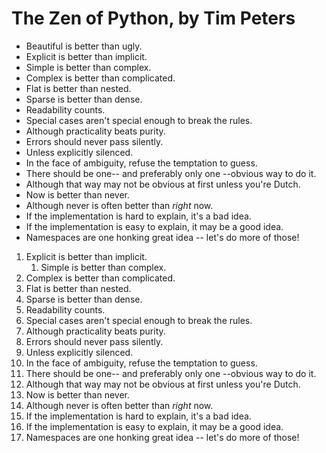 # The Zen of Python, by Tim Peters

- Beautiful is better than ugly.
- Explicit is better than implicit.
- Simple is better than complex.
- Complex is better than complicated.
- Flat is better than nested.
- Sparse is better than dense.
- Readability counts.
- Special cases aren't special enough to break the rules.
- Although practicality beats purity.
- Errors should never pass silently.
- Unless explicitly silenced.
- In the face of ambiguity, refuse the temptation to guess.
- There should be one-- and preferably only one --obvious way to do it.
- Although that way may not be obvious at first unless you're Dutch.
- Now is better than never.
- Although never is often better than *right* now.
- If the implementation is hard to explain, it's a bad idea.
- If the implementation is easy to explain, it may be a good idea.
- Namespaces are one honking great idea -- let's do more of those!

1. Explicit is better than implicit.
   1. Simple is better than complex.
2. Complex is better than complicated.
3. Flat is better than nested.
4. Sparse is better than dense.
5. Readability counts.
6. Special cases aren't special enough to break the rules.
7. Although practicality beats purity.
8. Errors should never pass silently.
9. Unless explicitly silenced.
10. In the face of ambiguity, refuse the temptation to guess.
11. There should be one-- and preferably only one --obvious way to do it.
12. Although that way may not be obvious at first unless you're Dutch.
13. Now is better than never.
14. Although never is often better than *right* now.
15. If the implementation is hard to explain, it's a bad idea.
16. If the implementation is easy to explain, it may be a good idea.
17. Namespaces are one honking great idea -- let's do more of those!
